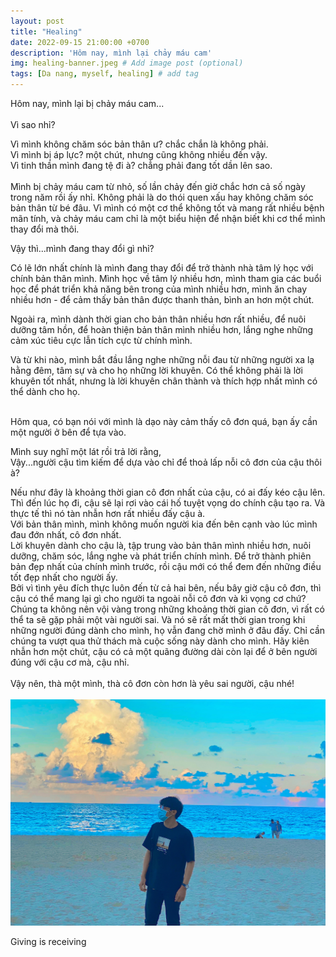 ```yaml
---
layout: post
title: "Healing"
date: 2022-09-15 21:00:00 +0700
description: 'Hôm nay, mình lại chảy máu cam'
img: healing-banner.jpeg # Add image post (optional)
tags: [Da nang, myself, healing] # add tag
---
```


Hôm nay, mình lại bị chảy máu cam...
<br>
<br>
Vì sao nhỉ?

Vì mình không chăm sóc bản thân ư? chắc chắn là không phải.
<br>
Vì mình bị áp lực? một chút, nhưng cũng không nhiều đến vậy.
<br>
Vì tinh thần mình đang tệ đi à? chẳng phải đang tốt dần lên sao.
<br>
<br>
Mình bị chảy máu cam từ nhỏ, số lần chảy đến giờ chắc hơn cả số ngày trong năm rồi ấy nhỉ. Không phải là do thói quen xấu hay không chăm sóc bản thân từ bé đâu. Vì mình có một cơ thể không tốt và mang rất nhiều bệnh mãn tính, và chảy máu cam chỉ là một biểu hiện để nhận biết khi cơ thể mình thay đổi mà thôi.
<br>

Vậy thì...mình đang thay đổi gì nhỉ?

Có lẽ lớn nhất chính là mình đang thay đổi để trở thành nhà tâm lý học với chính bản thân mình.
Mình học về tâm lý nhiều hơn, mình tham gia các buổi học để phát triển khả năng bên trong của mình nhiều hơn, mình ăn chay nhiều hơn - để cảm thấy bản thân được thanh thản, bình an hơn một chút.

Ngoài ra, mình dành thời gian cho bản thân nhiều hơn rất nhiều, để nuôi dưỡng tâm hồn, để hoàn thiện bản thân mình nhiều hơn, lắng nghe những cảm xúc tiêu cực lẫn tích cực từ chính mình.
<br>

Và từ khi nào, mình bắt đầu lắng nghe những nỗi đau từ những người xa lạ hằng đêm, tâm sự và cho họ những lời khuyên. Có thể không phải là lời khuyên tốt nhất, nhưng là lời khuyên chân thành và thích hợp nhất mình có thể dành cho họ.
<br>
<br>

Hôm qua, có bạn nói với mình là dạo này cảm thấy cô đơn quá, bạn ấy cần một người ở bên để tựa vào.
<br>

Mình suy nghĩ một lát rồi trả lời rằng,
<br>
Vậy...người cậu tìm kiếm để dựa vào chỉ để thoả lấp nỗi cô đơn của cậu thôi à?
<br>

Nếu như đây là khoảng thời gian cô đơn nhất của cậu, có ai đấy kéo cậu lên. Thì đến lúc họ đi, cậu sẽ lại rơi vào cái hố tuyệt vọng do chính cậu tạo ra. Và thực tế thì nó tàn nhẫn hơn rất nhiều đấy cậu à.
<br>
Với bản thân mình, mình không muốn người kia đến bên cạnh vào lúc mình đau đớn nhất, cô đơn nhất.
<br>
Lời khuyên dành cho cậu là, tập trung vào bản thân mình nhiều hơn, nuôi dưỡng, chăm sóc, lắng nghe và phát triển chính mình. Để trở thành phiên bản đẹp nhất của chính mình trước, rồi cậu mới có thể đem đến những điều tốt đẹp nhất cho người ấy.
<br>
Bởi vì tình yêu đích thực luôn đến từ cả hai bên, nếu bây giờ cậu cô đơn, thì cậu có thể mang lại gì cho người ta ngoài nỗi cô đơn và kì vọng cơ chứ?
<br>
Chúng ta không nên vội vàng trong những khoảng thời gian cô đơn, vì rất có thể ta sẽ gặp phải một vài người sai. Và nó sẽ rất mất thời gian trong khi những người đúng dành cho mình, họ vẫn đang chờ mình ở đâu đấy. Chỉ cần chúng ta vượt qua thử thách mà cuộc sống này dành cho mình. Hãy kiên nhẫn hơn một chút, cậu có cả một quãng đường dài còn lại để ở bên người đúng với cậu cơ mà, cậu nhỉ.
<br>
<br>
Vậy nên, thà một mình, thà cô đơn còn hơn là yêu sai người, cậu nhé!
<br>
<br>
![Healing](/assets/img/healing.jpeg#w100)
<p class="center">
Giving is receiving
</p>
